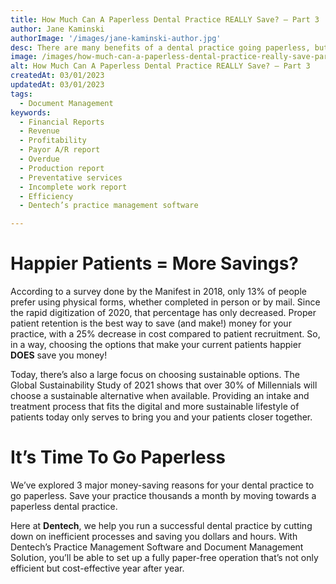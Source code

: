 ```yaml
---
title: How Much Can A Paperless Dental Practice REALLY Save? – Part 3
author: Jane Kaminski
authorImage: '/images/jane-kaminski-author.jpg'
desc: There are many benefits of a dental practice going paperless, but how much can you really save with your practice going paper free?  In the last part of this three-part series, we take a look at how patients make their dentist selection process based on specific experience preferences, and how that can lead to savings for you!
image: /images/how-much-can-a-paperless-dental-practice-really-save-part-3.webp
alt: How Much Can A Paperless Dental Practice REALLY Save? – Part 3
createdAt: 03/01/2023
updatedAt: 03/01/2023
tags:
  - Document Management
keywords:
  - Financial Reports
  - Revenue
  - Profitability
  - Payor A/R report
  - Overdue
  - Production report
  - Preventative services
  - Incomplete work report
  - Efficiency
  - Dentech’s practice management software

---
```


# Happier Patients = More Savings?

According to a survey done by the Manifest in 2018, only 13% of people prefer using physical forms, whether completed in person or by mail. Since the rapid digitization of 2020, that percentage has only decreased. Proper patient retention is the best way to save (and make!) money for your practice, with a 25% decrease in cost compared to patient recruitment. So, in a way, choosing the options that make your current patients happier **DOES** save you money!

Today, there’s also a large focus on choosing sustainable options. The Global Sustainability Study of 2021 shows that over 30% of Millennials will choose a sustainable alternative when available. Providing an intake and treatment process that fits the digital and more sustainable lifestyle of patients today only serves to bring you and your patients closer together.

# It’s Time To Go Paperless

We’ve explored 3 major money-saving reasons for your dental practice to go paperless. Save your practice thousands a month by moving towards a paperless dental practice.

Here at **Dentech**, we help you run a successful dental practice by cutting down on inefficient processes and saving you dollars and hours. With Dentech’s Practice Management Software and Document Management Solution, you’ll be able to set up a fully paper-free operation that’s not only efficient but cost-effective year after year.

